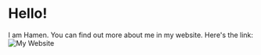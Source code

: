 # Hello!

I am Hamen. You can find out more about me in my website. Here's the link: ![My Website](https://github.com/nohamen/nohamen.github.io)
